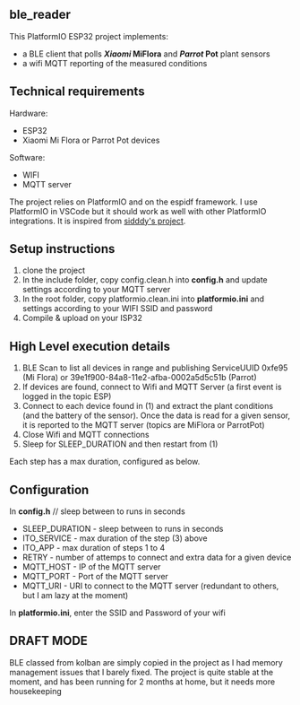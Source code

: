 ## ble_reader

This PlatformIO ESP32 project implements:
- a BLE client that polls **_Xiaomi_ MiFlora** and **_Parrot_ Pot** plant sensors
- a wifi MQTT reporting of the measured conditions

## Technical requirements

Hardware:
- ESP32
- Xiaomi Mi Flora or Parrot Pot devices

Software:
- WIFI
- MQTT server

The project relies on PlatformIO and on the espidf framework. I use PlatformIO in VSCode but it should work as well with other PlatformIO integrations.
It is inspired from [sidddy's project](https://github.com/sidddy/flora).

## Setup instructions

1) clone the project
2) In the include folder, copy config.clean.h into **config.h** and update settings according to your MQTT server
3) In the root folder, copy platformio.clean.ini into **platformio.ini** and settings according to your WIFI SSID and password
4) Compile & upload on your ISP32 

## High Level execution details

1) BLE Scan to list all devices in range and publishing ServiceUUID 0xfe95 (Mi Flora) or 39e1f900-84a8-11e2-afba-0002a5d5c51b (Parrot)
2) If devices are found, connect to Wifi and MQTT Server (a first event is logged in the topic ESP)
3) Connect to each device found in (1) and extract the plant conditions (and the battery of the sensor). Once the data is read for a given sensor, it is reported to the MQTT server (topics are MiFlora or ParrotPot)
4) Close Wifi and MQTT connections
5) Sleep for SLEEP_DURATION and then restart from (1)

Each step has a max duration, configured as below.

## Configuration

In **config.h** 
// sleep between to runs in seconds
- SLEEP_DURATION - sleep between to runs in seconds
- ITO_SERVICE - max duration of the step (3) above
- ITO_APP - max duration of steps 1 to 4
- RETRY - number of attemps to connect and extra data for a given device
- MQTT_HOST - IP of the MQTT server
- MQTT_PORT - Port of the MQTT server
- MQTT_URI - URI to connect to the MQTT server (redundant to others, but I am lazy at the moment)

In **platformio.ini**, enter the SSID and Password of your wifi

## DRAFT MODE
BLE classed from kolban are simply copied in the project as I had memory management issues that I barely fixed. The project is quite stable at the moment, and has been running for 2 months at home, but it needs more housekeeping
